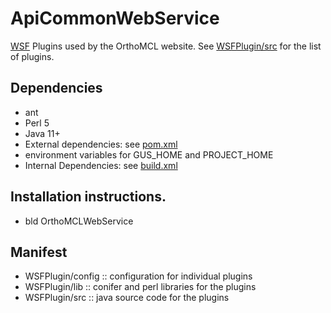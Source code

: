 # ApiCommonWebService
[WSF](https://github.com/VEuPathDB/WSF) Plugins used by the OrthoMCL website.  See [WSFPlugin/src](WSFPlugin/src/main/java/org/orthomcl/wsfplugin) for the list of plugins.

## Dependencies

   + ant
   + Perl 5
   + Java 11+
   + External dependencies: see [pom.xml](pom.xml)
   + environment variables for GUS_HOME and PROJECT_HOME
   + Internal Dependencies: see [build.xml](build.xml)

## Installation instructions.

   + bld OrthoMCLWebService

## Manifest

   + WSFPlugin/config :: configuration for individual plugins
   + WSFPlugin/lib :: conifer and perl libraries for the plugins
   + WSFPlugin/src :: java source code for the plugins


